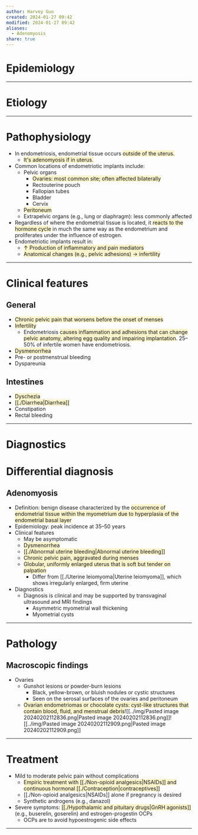 ```yaml
---
author: Harvey Guo
created: 2024-01-27 09:42
modified: 2024-01-27 09:42
aliases:
  - Adenomyosis
share: true
---
```

# Epidemiology


---
# Etiology


---
# Pathophysiology
- In endometriosis, endometrial tissue occurs <span style="background:rgba(240, 200, 0, 0.2)">outside of the uterus.</span>
	- <span style="background:rgba(240, 200, 0, 0.2)">It's adenomyosis if in uterus.</span>
- Common locations of endometriotic implants include:
	- Pelvic organs
		- <span style="background:rgba(240, 200, 0, 0.2)">Ovaries: most common site; often affected bilaterally</span>
		- Rectouterine pouch
		- Fallopian tubes
		- Bladder
		- Cervix
	- <span style="background:rgba(240, 200, 0, 0.2)">Peritoneum</span>
	- Extrapelvic organs (e.g., lung or diaphragm): less commonly affected 
- Regardless of where the endometrial tissue is located, it <span style="background:rgba(240, 200, 0, 0.2)">reacts to the hormone cycle</span> in much the same way as the endometrium and proliferates under the influence of estrogen.
- Endometriotic implants result in:
	- <span style="background:rgba(240, 200, 0, 0.2)">↑ Production of inflammatory and pain mediators</span>
	- <span style="background:rgba(240, 200, 0, 0.2)">Anatomical changes (e.g., pelvic adhesions) → infertility</span>

---
# Clinical features
## General
- <span style="background:rgba(240, 200, 0, 0.2)">Chronic pelvic pain that worsens before the onset of menses</span>
- <span style="background:rgba(240, 200, 0, 0.2)">Infertility</span>
	- Endometriosis <span style="background:rgba(240, 200, 0, 0.2)">causes inflammation and adhesions that can change pelvic anatomy, altering egg quality and impairing implantation</span>. 25–50% of infertile women have endometriosis.
- <span style="background:rgba(240, 200, 0, 0.2)">Dysmenorrhea</span>
- Pre- or postmenstrual bleeding
- Dyspareunia
## Intestines
- <span style="background:rgba(240, 200, 0, 0.2)">Dyschezia</span>
- <span style="background:rgba(240, 200, 0, 0.2)">[[./Diarrhea|Diarrhea]]</span>
- Constipation
- Rectal bleeding


---
# Diagnostics

# Differential diagnosis
## Adenomyosis
- Definition: benign disease characterized by the <span style="background:rgba(240, 200, 0, 0.2)">occurrence of endometrial tissue within the myometrium due to hyperplasia of the endometrial basal layer</span>
- Epidemiology: peak incidence at 35–50 years
- Clinical features
	- May be asymptomatic 
	- <span style="background:rgba(240, 200, 0, 0.2)">Dysmenorrhea</span>
	- <span style="background:rgba(240, 200, 0, 0.2)">[[./Abnormal uterine bleeding|Abnormal uterine bleeding]]</span>
	- <span style="background:rgba(240, 200, 0, 0.2)">Chronic pelvic pain, aggravated during menses</span>
	- <span style="background:rgba(240, 200, 0, 0.2)">Globular, uniformly enlarged uterus that is soft but tender on palpation</span>
		- Differ from [[./Uterine leiomyoma|Uterine leiomyoma]], which shows irregularly enlarged, firm uterine
- Diagnostics
	- Diagnosis is clinical and may be supported by transvaginal ultrasound and MRI findings
		- Asymmetric myometrial wall thickening 
		- Myometrial cysts

---
# Pathology
## Macroscopic findings
- Ovaries
	- Gunshot lesions or powder-burn lesions
		- Black, yellow-brown, or bluish nodules or cystic structures
		- Seen on the serosal surfaces of the ovaries and peritoneum
	- <span style="background:rgba(240, 200, 0, 0.2)">Ovarian endometriomas or chocolate cysts: cyst-like structures that contain blood, fluid, and menstrual debris</span>![[../img/Pasted image 20240202112836.png|Pasted image 20240202112836.png]]![[../img/Pasted image 20240202112909.png|Pasted image 20240202112909.png]]


---
# Treatment
- Mild to moderate pelvic pain without complications
	- <span style="background:rgba(240, 200, 0, 0.2)">Empiric treatment with [[./Non-opioid analgesics|NSAIDs]] and continuous hormonal [[./Contraception|contraceptives]]</span> 
	- [[./Non-opioid analgesics|NSAIDs]] alone if pregnancy is desired 
	- Synthetic androgens (e.g., danazol) 
- Severe symptoms: <span style="background:rgba(240, 200, 0, 0.2)">[[./Hypothalamic and pituitary drugs|GnRH agonists]]</span> (e.g., buserelin, goserelin) and estrogen-progestin OCPs 
	- OCPs are to avoid hypoestrogenic side effects

---

